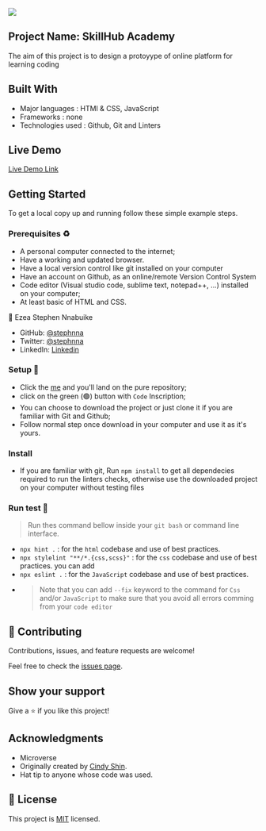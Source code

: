 ![](https://img.shields.io/badge/Microverse-blueviolet)

## Project Name: SkillHub Academy
The aim of this project is to design a protoyype of online platform for learning coding


## Built With
- Major languages : HTMl & CSS, JavaScript
- Frameworks : none
- Technologies used : Github, Git and Linters

## Live Demo 
[Live Demo Link]()

## Getting Started

To get a local copy up and running follow these simple example steps.

### Prerequisites ♻️
- A personal computer connected to the internet;
- Have a working and updated browser.
- Have a local version control like git installed on your computer
- Have an account on Github, as an online/remote Version Control System
- Code editor (Visual studio code, sublime text, notepad++, ...) installed on your computer;
- At least basic of HTML and CSS.

👤 Ezea Stephen Nnabuike

- GitHub: [@stephnna](https://github.com/stephnna)
- Twitter: [@stephnna](https://twitter.com/stephnna)
- LinkedIn: [Linkedin](https://www.linkedin.com/in/stephen-nnabuike-ezea-143b97170/)

### Setup 🎰
-  Click the [me]() and you'll land on the pure repository;
-  click on the green (🟢) button with `Code` Inscription;
-  You can choose to download the project or just clone it if you are familiar with Git and Github;
-  Follow normal step once download in your computer and use it as it's yours.

### Install 
- If you are familiar with git, Run `npm install` to get all dependecies required to run the linters checks, otherwise use the downloaded project on your computer without testing files

### Run test 🧪
> Run thes command bellow inside your `git bash` or command line interface.
- `npx hint .` : for the `html` codebase and use of best practices.
- `npx stylelint "**/*.{css,scss}"` :  for the `css` codebase and use of best practices. you can add 
- `npx eslint .` :  for the `JavaScript` codebase and use of best practices.
-  > Note that you can add `--fix` keyword to the command for `Css` and/or `JavaScript` to make sure that you avoid all errors comming from your `code editor`

## 🤝 Contributing

Contributions, issues, and feature requests are welcome!

Feel free to check the [issues page](../../issues/).

## Show your support

Give a ⭐️ if you like this project!

## Acknowledgments
- Microverse
- Originally created by [Cindy Shin](https://www.behance.net/adagio07).
- Hat tip to anyone whose code was used.

## 📝 License

This project is [MIT](./MIT.md) licensed.
